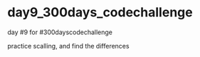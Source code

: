 # day9_300days_codechallenge
day #9 for #300dayscodechallenge


practice scalling, and find the differences
